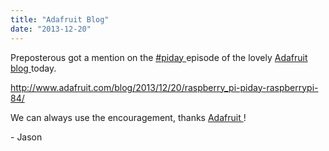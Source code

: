 ```yaml
---
title: "Adafruit Blog"
date: "2013-12-20"
---
```


<div class="content">
<p>Preposterous got a mention on the <a href="http://www.adafruit.com/blog/category/raspberry-pi/" target="_blank"> #piday
</a> episode of the lovely <a href="http://www.adafruit.com/blog/" target="_blank">
Adafruit blog </a> today.</p>
<p><a href="http://www.adafruit.com/blog/2013/12/20/raspberry_pi-piday-raspberrypi-84/" target="_blank"> http://www.adafruit.com/blog/2013/12/20/raspberry_pi-piday-raspberrypi-84/
</a></p>
<p>We can always use the encouragement, thanks <a href="http://www.adafruit.com" target="_blank"> Adafruit
</a> !</p>
<p>- Jason</p>
</div>
